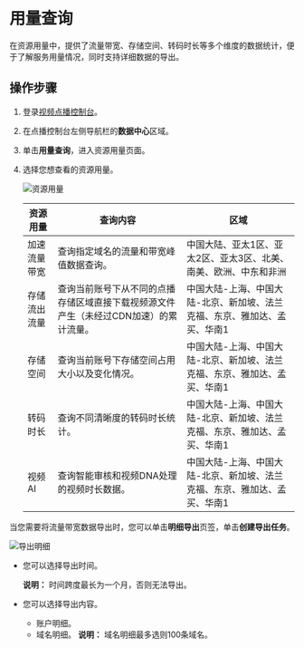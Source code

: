 # 用量查询

在资源用量中，提供了流量带宽、存储空间、转码时长等多个维度的数据统计，便于了解服务用量情况，同时支持详细数据的导出。

## 操作步骤

1.  登录[视频点播控制台](https://vod.console.aliyun.com/)。

2.  在点播控制台左侧导航栏的**数据中心**区域。

3.  单击**用量查询**，进入资源用量页面。

4.  选择您想查看的资源用量。

    ![资源用量](https://static-aliyun-doc.oss-accelerate.aliyuncs.com/assets/img/zh-CN/3159754061/p179699.png)

    |资源用量|查询内容|区域|
    |----|----|--|
    |加速流量带宽|查询指定域名的流量和带宽峰值数据查询。|中国大陆、亚太1区、亚太2区、亚太3区、北美、南美、欧洲、中东和非洲|
    |存储流出流量|查询当前账号下从不同的点播存储区域直接下载视频源文件产生（未经过CDN加速）的累计流量。|中国大陆-上海、中国大陆-北京、新加坡、法兰克福、东京、雅加达、孟买、华南1|
    |存储空间|查询当前账号下存储空间占用大小以及变化情况。|中国大陆-上海、中国大陆-北京、新加坡、法兰克福、东京、雅加达、孟买、华南1|
    |转码时长|查询不同清晰度的转码时长统计。|中国大陆-上海、中国大陆-北京、新加坡、法兰克福、东京、雅加达、孟买、华南1|
    |视频AI|查询智能审核和视频DNA处理的视频时长数据。|中国大陆-上海、中国大陆-北京、新加坡、法兰克福、东京、雅加达、孟买、华南1|


当您需要将流量带宽数据导出时，您可以单击**明细导出**页签，单击**创建导出任务**。

![导出明细](https://static-aliyun-doc.oss-accelerate.aliyuncs.com/assets/img/zh-CN/3159754061/p179711.png)

-   您可以选择导出时间。

    **说明：** 时间跨度最长为一个月，否则无法导出。

-   您可以选择导出内容。

    -   账户明细。
    -   域名明细。
    **说明：** 域名明细最多选则100条域名。


